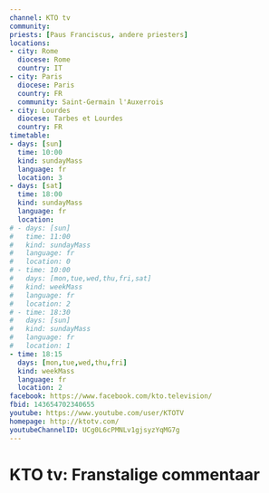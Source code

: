 ```yaml
---
channel: KTO tv
community:
priests: [Paus Franciscus, andere priesters]
locations:
- city: Rome
  diocese: Rome
  country: IT
- city: Paris
  diocese: Paris
  country: FR
  community: Saint-Germain l'Auxerrois
- city: Lourdes
  diocese: Tarbes et Lourdes
  country: FR
timetable:
- days: [sun]
  time: 10:00
  kind: sundayMass
  language: fr
  location: 3
- days: [sat]
  time: 18:00
  kind: sundayMass
  language: fr
  location:   
# - days: [sun]
#   time: 11:00
#   kind: sundayMass
#   language: fr
#   location: 0
# - time: 10:00
#   days: [mon,tue,wed,thu,fri,sat]
#   kind: weekMass
#   language: fr
#   location: 2
# - time: 18:30
#   days: [sun]
#   kind: sundayMass
#   language: fr
#   location: 1
- time: 18:15
  days: [mon,tue,wed,thu,fri]
  kind: weekMass
  language: fr
  location: 2
facebook: https://www.facebook.com/kto.television/
fbid: 143654702340655
youtube: https://www.youtube.com/user/KTOTV
homepage: http://ktotv.com/
youtubeChannelID: UCg0L6cPMNLv1gjsyzYqMG7g
---
```

# KTO tv: Franstalige commentaar

